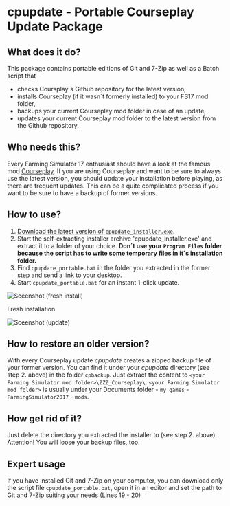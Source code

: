 # cpupdate - Portable Courseplay Update Package

## What does it do?
This package contains portable editions of Git and 7-Zip as well as a Batch script that
* checks Coursplay´s Github repository for the latest version,
* installs Courseplay (if it wasn´t formerly installed) to your FS17 mod folder,
* backups your current Courseplay mod folder in case of an update,
* updates your current Courseplay mod folder to the latest version from the Github repository.

## Who needs this?
Every Farming Simulator 17 enthusiast should have a look at the famous mod [Courseplay](https://github.com/Courseplay/courseplay). If you are using Courseplay and want to be sure to always use the latest version, you should update your installation before playing, as there are frequent updates. This can be a quite complicated process if you want to be sure to have a backup of former versions.

## How to use?
1. [Download the latest version of `cpupdate_installer.exe`](https://github.com/elpatron68/cpupdate/releases).
2. Start the self-extracting installer archive 'cpupdate_installer.exe' and extract it to a folder of your choice. **Don´t use your `Program Files` folder because the script has to write some temporary files in it´s installation folder.**
3. Find `cpupdate_portable.bat` in the folder you extracted in the former step and send a link to your desktop.
4. Start `cpupdate_portable.bat` for an instant 1-click update.

![Sceenshot (fresh install)](https://github.com/elpatron68/cpupdate/blob/master/_screenshots/fresh_install.png)

Fresh installation

![Sceenshot (update)](https://github.com/elpatron68/cpupdate/blob/master/_screenshots/update.png)

## How to restore an older version?
With every Courseplay update *cpupdate* creates a zipped backup file of your former version. You can find it under your *cpupdate* directory (see step 2. above) in the folder `cpbackup`. Just extract the content to `<your Farming Simulator mod folder>\ZZZ_Courseplay\`. `<your Farming Simulator mod folder>` is usually under your Documents folder - `my games` - `FarmingSimulator2017` - `mods`.

## How get rid of it?
Just delete the directory you extracted the installer to (see step 2. above). Attention! You will loose your backup files, too.

## Expert usage
If you have installed Git and 7-Zip on your computer, you can download only the script file `cpupdate_portable.bat`, open it in an editor and set the path to Git and 7-Zip suiting your needs (Lines 19 - 20)
